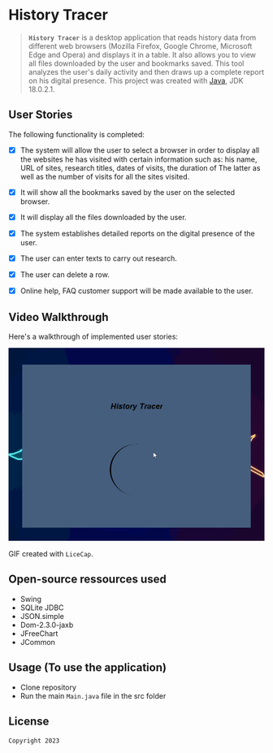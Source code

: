 # History Tracer

> **`History Tracer`** is a desktop application that reads history data from different web browsers (Mozilla Firefox, Google Chrome, Microsoft Edge and Opera) and displays it in a table. It also allows you to view all files downloaded by the user and bookmarks saved. This tool analyzes the user's daily activity and then draws up a complete report on his digital presence.
This project was created with [Java](https://www.oracle.com/java/technologies/javase/jdk18-archive-downloads.html), JDK 18.0.2.1.


## User Stories

The following functionality is completed:
- [x] The system will allow the user to select a browser in order to display all the websites he has visited with certain information such as: his name, URL of sites, research titles, dates of visits, the duration of The latter as well as the number of visits for all the sites visited.
- [x]  It will show all the bookmarks saved by the user on the selected browser.
- [x] It will display all the files downloaded by the user.
- [x] The system establishes detailed reports on the digital presence of the user.
- [x] The user can enter texts to carry out research.
- [x] The user can delete a row.
- [x] Online help, FAQ customer support will be made available to the user.


## Video Walkthrough

Here's a walkthrough of implemented user stories:

<img src='historyTracer.gif' title='Video Walkthrough' width='' alt='Video Walkthrough' />

GIF created with `LiceCap`.


## Open-source ressources used
* Swing
* SQLite JDBC 
* JSON.simple
* Dom-2.3.0-jaxb
* JFreeChart
* JCommon


## Usage (To use the application)
* Clone repository
* Run the main `Main.java` file in the src folder

## License

    Copyright 2023

